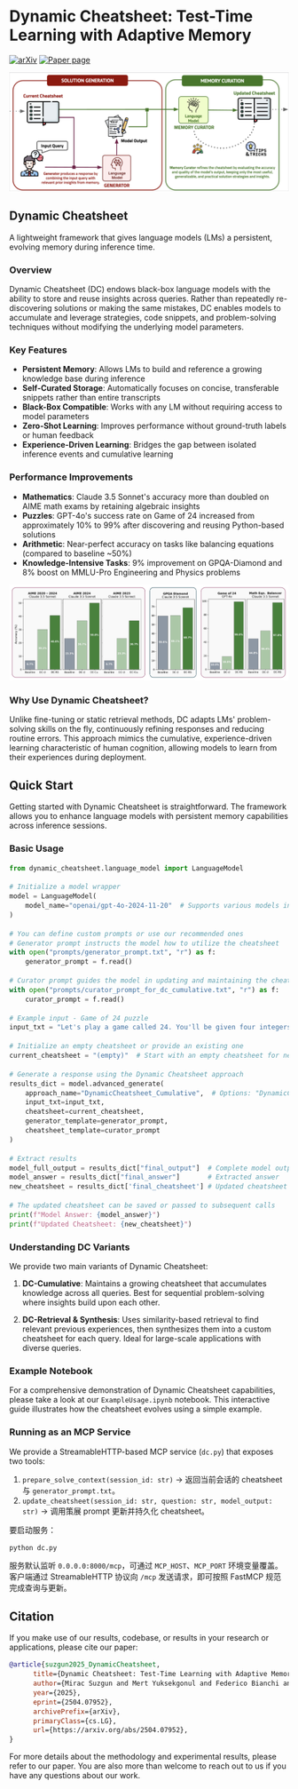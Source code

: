 # Dynamic Cheatsheet: Test-Time Learning with Adaptive Memory

[![arXiv](https://img.shields.io/badge/arXiv-2504.07952-b31b1b.svg)](https://arxiv.org/abs/2504.07952) [![Paper page](https://huggingface.co/datasets/huggingface/badges/resolve/main/paper-page-sm-dark.svg)](https://arxiv.org/abs/2504.07952)

![Dynamic Cheatsheet Illustration](figures/Illustration.png)

## Dynamic Cheatsheet

A lightweight framework that gives language models (LMs) a persistent, evolving memory during inference time.

### Overview

Dynamic Cheatsheet (DC) endows black-box language models with the ability to store and reuse insights across queries. Rather than repeatedly re-discovering solutions or making the same mistakes, DC enables models to accumulate and leverage strategies, code snippets, and problem-solving techniques without modifying the underlying model parameters.

### Key Features

* **Persistent Memory**: Allows LMs to build and reference a growing knowledge base during inference
* **Self-Curated Storage**: Automatically focuses on concise, transferable snippets rather than entire transcripts
* **Black-Box Compatible**: Works with any LM without requiring access to model parameters
* **Zero-Shot Learning**: Improves performance without ground-truth labels or human feedback
* **Experience-Driven Learning**: Bridges the gap between isolated inference events and cumulative learning

### Performance Improvements

* **Mathematics**: Claude 3.5 Sonnet's accuracy more than doubled on AIME math exams by retaining algebraic insights
* **Puzzles**: GPT-4o's success rate on Game of 24 increased from approximately 10% to 99% after discovering and reusing Python-based solutions
* **Arithmetic**: Near-perfect accuracy on tasks like balancing equations (compared to baseline ~50%)
* **Knowledge-Intensive Tasks**: 9% improvement on GPQA-Diamond and 8% boost on MMLU-Pro Engineering and Physics problems

![Dynamic Cheatsheet Performance](figures/OverallPerformance.png)


### Why Use Dynamic Cheatsheet?

Unlike fine-tuning or static retrieval methods, DC adapts LMs' problem-solving skills on the fly, continuously refining responses and reducing routine errors. This approach mimics the cumulative, experience-driven learning characteristic of human cognition, allowing models to learn from their experiences during deployment.

## Quick Start

Getting started with Dynamic Cheatsheet is straightforward. The framework allows you to enhance language models with persistent memory capabilities across inference sessions.

### Basic Usage

```python
from dynamic_cheatsheet.language_model import LanguageModel

# Initialize a model wrapper
model = LanguageModel(
    model_name="openai/gpt-4o-2024-11-20"  # Supports various models including OpenAI, Anthropic, DeepSeek, Llama, Gemini, etc.
)

# You can define custom prompts or use our recommended ones
# Generator prompt instructs the model how to utilize the cheatsheet
with open("prompts/generator_prompt.txt", "r") as f:
    generator_prompt = f.read()

# Curator prompt guides the model in updating and maintaining the cheatsheet
with open("prompts/curator_prompt_for_dc_cumulative.txt", "r") as f:
    curator_prompt = f.read()

# Example input - Game of 24 puzzle
input_txt = "Let's play a game called 24. You'll be given four integers, and your objective is to use each number only once, combined with any of the four arithmetic operations (addition, subtraction, multiplication, and division) and parentheses, to achieve a total of 24. For example, if the input is 4, 7, 8, and 8, the output could be (7 - (8 / 8)) * 4 = 24. Please present a single expression that evaluates to 24. Question  #1: 5 6 6 8"

# Initialize an empty cheatsheet or provide an existing one
current_cheatsheet = "(empty)"  # Start with an empty cheatsheet for new sessions

# Generate a response using the Dynamic Cheatsheet approach
results_dict = model.advanced_generate(
    approach_name="DynamicCheatsheet_Cumulative",  # Options: "DynamicCheatsheet_Cumulative", "DynamicCheatsheet_RetrievalSynthesis"
    input_txt=input_txt,
    cheatsheet=current_cheatsheet,
    generator_template=generator_prompt,
    cheatsheet_template=curator_prompt
)

# Extract results
model_full_output = results_dict["final_output"]  # Complete model output
model_answer = results_dict["final_answer"]       # Extracted answer
new_cheatsheet = results_dict['final_cheatsheet'] # Updated cheatsheet for future queries

# The updated cheatsheet can be saved or passed to subsequent calls
print(f"Model Answer: {model_answer}")
print(f"Updated Cheatsheet: {new_cheatsheet}")
```

### Understanding DC Variants

We provide two main variants of Dynamic Cheatsheet:

1. **DC-Cumulative**: Maintains a growing cheatsheet that accumulates knowledge across all queries. Best for sequential problem-solving where insights build upon each other.

2. **DC-Retrieval & Synthesis**: Uses similarity-based retrieval to find relevant previous experiences, then synthesizes them into a custom cheatsheet for each query. Ideal for large-scale applications with diverse queries.

### Example Notebook

For a comprehensive demonstration of Dynamic Cheatsheet capabilities, please take a look at our `ExampleUsage.ipynb` notebook. This interactive guide illustrates how the cheatsheet evolves using a simple example.

### Running as an MCP Service

We provide a StreamableHTTP-based MCP service (`dc.py`) that exposes two tools:

1. `prepare_solve_context(session_id: str)` → 返回当前会话的 cheatsheet 与 `generator_prompt.txt`。
2. `update_cheatsheet(session_id: str, question: str, model_output: str)` → 调用策展 prompt 更新并持久化 cheatsheet。

要启动服务：

```bash
python dc.py
```

服务默认监听 `0.0.0.0:8000/mcp`，可通过 `MCP_HOST`、`MCP_PORT` 环境变量覆盖。客户端通过 StreamableHTTP 协议向 `/mcp` 发送请求，即可按照 FastMCP 规范完成查询与更新。

## Citation

If you make use of our results, codebase, or results in your research or applications, please cite our paper:

```bibtex
@article{suzgun2025_DynamicCheatsheet,
      title={Dynamic Cheatsheet: Test-Time Learning with Adaptive Memory}, 
      author={Mirac Suzgun and Mert Yuksekgonul and Federico Bianchi and Dan Jurafsky and James Zou},
      year={2025},
      eprint={2504.07952},
      archivePrefix={arXiv},
      primaryClass={cs.LG},
      url={https://arxiv.org/abs/2504.07952}, 
}
```

For more details about the methodology and experimental results, please refer to our paper. You are also more than welcome to reach out to us if you have any questions about our work.
